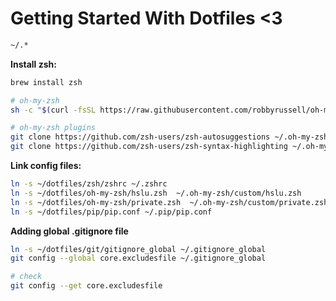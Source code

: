# Getting Started With Dotfiles <3

```bash
~/.*
```

**Install zsh:**

```bash
brew install zsh

# oh-my-zsh
sh -c "$(curl -fsSL https://raw.githubusercontent.com/robbyrussell/oh-my-zsh/master/tools/install.sh)"

# oh-my-zsh plugins
git clone https://github.com/zsh-users/zsh-autosuggestions ~/.oh-my-zsh/custom/plugins/zsh-autosuggestions
git clone https://github.com/zsh-users/zsh-syntax-highlighting ~/.oh-my-zsh/custom/plugins/zsh-syntax-highlighting
```


**Link config files:**

```bash
ln -s ~/dotfiles/zsh/zshrc ~/.zshrc
ln -s ~/dotfiles/oh-my-zsh/hslu.zsh  ~/.oh-my-zsh/custom/hslu.zsh
ln -s ~/dotfiles/oh-my-zsh/private.zsh  ~/.oh-my-zsh/custom/private.zsh
ln -s ~/dotfiles/pip/pip.conf ~/.pip/pip.conf
```

**Adding global .gitignore file**
```bash
ln -s ~/dotfiles/git/gitignore_global ~/.gitignore_global
git config --global core.excludesfile ~/.gitignore_global

# check
git config --get core.excludesfile
```